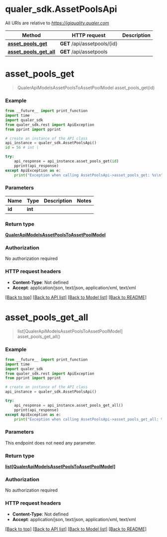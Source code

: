 # qualer_sdk.AssetPoolsApi

All URIs are relative to *https://jgiquality.qualer.com*

Method | HTTP request | Description
------------- | ------------- | -------------
[**asset_pools_get**](AssetPoolsApi.md#asset_pools_get) | **GET** /api/assetpools/{id} | 
[**asset_pools_get_all**](AssetPoolsApi.md#asset_pools_get_all) | **GET** /api/assetpools | 


# **asset_pools_get**
> QualerApiModelsAssetPoolsToAssetPoolModel asset_pools_get(id)



### Example
```python
from __future__ import print_function
import time
import qualer_sdk
from qualer_sdk.rest import ApiException
from pprint import pprint

# create an instance of the API class
api_instance = qualer_sdk.AssetPoolsApi()
id = 56 # int | 

try:
    api_response = api_instance.asset_pools_get(id)
    pprint(api_response)
except ApiException as e:
    print("Exception when calling AssetPoolsApi->asset_pools_get: %s\n" % e)
```

### Parameters

Name | Type | Description  | Notes
------------- | ------------- | ------------- | -------------
 **id** | **int**|  | 

### Return type

[**QualerApiModelsAssetPoolsToAssetPoolModel**](QualerApiModelsAssetPoolsToAssetPoolModel.md)

### Authorization

No authorization required

### HTTP request headers

 - **Content-Type**: Not defined
 - **Accept**: application/json, text/json, application/xml, text/xml

[[Back to top]](#) [[Back to API list]](../README.md#documentation-for-api-endpoints) [[Back to Model list]](../README.md#documentation-for-models) [[Back to README]](../README.md)

# **asset_pools_get_all**
> list[QualerApiModelsAssetPoolsToAssetPoolModel] asset_pools_get_all()



### Example
```python
from __future__ import print_function
import time
import qualer_sdk
from qualer_sdk.rest import ApiException
from pprint import pprint

# create an instance of the API class
api_instance = qualer_sdk.AssetPoolsApi()

try:
    api_response = api_instance.asset_pools_get_all()
    pprint(api_response)
except ApiException as e:
    print("Exception when calling AssetPoolsApi->asset_pools_get_all: %s\n" % e)
```

### Parameters
This endpoint does not need any parameter.

### Return type

[**list[QualerApiModelsAssetPoolsToAssetPoolModel]**](QualerApiModelsAssetPoolsToAssetPoolModel.md)

### Authorization

No authorization required

### HTTP request headers

 - **Content-Type**: Not defined
 - **Accept**: application/json, text/json, application/xml, text/xml

[[Back to top]](#) [[Back to API list]](../README.md#documentation-for-api-endpoints) [[Back to Model list]](../README.md#documentation-for-models) [[Back to README]](../README.md)

